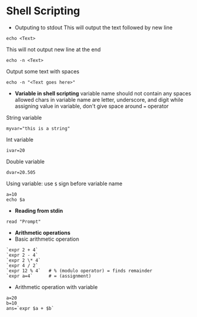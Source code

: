 # Shell Scripting

* Outputing to stdout
This will output the text followed by new line
```
echo <Text>
```

This will not output new line at the end
```
echo -n <Text>
```

Output some text with spaces
```
echo -n "<Text goes here>"
```

* **Variable in shell scripting**
variable name should not contain any spaces
allowed chars in variable name are letter, underscore, and digit
while assigning value in variable, don't give space around `=` operator

String variable
```
myvar="this is a string"
```

Int variable
```
ivar=20
```

Double variable
```
dvar=20.505
```

Using variable: use `$` sign before variable name
```
a=10
echo $a
```


* **Reading from stdin**
```
read "Prompt"
```

* **Arithmetic operations**
* Basic arithmetic operation
```
`expr 2 + 4`
`expr 2 - 4`
`expr 2 \* 4`
`expr 4 / 2`
`expr 12 % 4`   # % (modulo operator) = finds remainder
`expr a=4`      # = (assignment)

```

* Arithmetic operation with variable
```
a=20
b=10
ans=`expr $a + $b`
```
